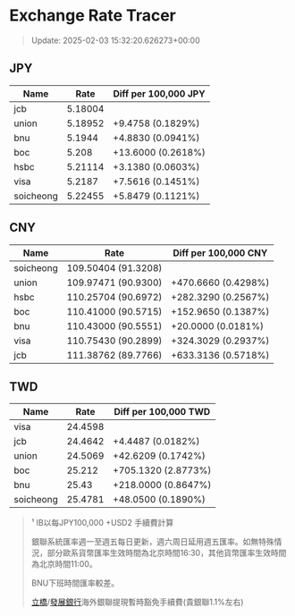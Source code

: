 # Exchange Rate Tracer

> Update: 2025-02-03 15:32:20.626273+00:00

## JPY

| Name      |    Rate | Diff per 100,000 JPY   |
|-----------|---------|------------------------|
| jcb       | 5.18004 |                        |
| union     | 5.18952 | +9.4758 (0.1829%)      |
| bnu       | 5.1944  | +4.8830 (0.0941%)      |
| boc       | 5.208   | +13.6000 (0.2618%)     |
| hsbc      | 5.21114 | +3.1380 (0.0603%)      |
| visa      | 5.2187  | +7.5616 (0.1451%)      |
| soicheong | 5.22455 | +5.8479 (0.1121%)      |

## CNY

| Name      | Rate                | Diff per 100,000 CNY   |
|-----------|---------------------|------------------------|
| soicheong | 109.50404	(91.3208) |                        |
| union     | 109.97471	(90.9300) | +470.6660 (0.4298%)    |
| hsbc      | 110.25704	(90.6972) | +282.3290 (0.2567%)    |
| boc       | 110.41000	(90.5715) | +152.9650 (0.1387%)    |
| bnu       | 110.43000	(90.5551) | +20.0000 (0.0181%)     |
| visa      | 110.75430	(90.2899) | +324.3029 (0.2937%)    |
| jcb       | 111.38762	(89.7766) | +633.3136 (0.5718%)    |

## TWD

| Name      |    Rate | Diff per 100,000 TWD   |
|-----------|---------|------------------------|
| visa      | 24.4598 |                        |
| jcb       | 24.4642 | +4.4487 (0.0182%)      |
| union     | 24.5069 | +42.6209 (0.1742%)     |
| boc       | 25.212  | +705.1320 (2.8773%)    |
| bnu       | 25.43   | +218.0000 (0.8647%)    |
| soicheong | 25.4781 | +48.0500 (0.1890%)     |


> ¹ IB以每JPY100,000 +USD2 手續費計算
>
> 銀聯系統匯率週一至週五每日更新，週六周日延用週五匯率。如無特殊情況，部分歐系貨幣匯率生效時間為北京時間16:30，其他貨幣匯率生效時間為北京時間11:00。
>
> BNU下班時間匯率較差。
>
> [立橋](https://www.wlbank.com.mo/uploads/ueditor/file/20181211/1544536513900230.pdf)/[發展銀行](https://www.mdb.com.mo/Service_Charges_20230728.pdf)海外銀聯提現暫時豁免手續費(貴銀聯1.1%左右)

